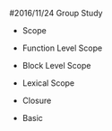 #2016/11/24 Group Study

- Scope
- Function Level Scope
- Block Level Scope
- Lexical Scope

- Closure
- Basic
